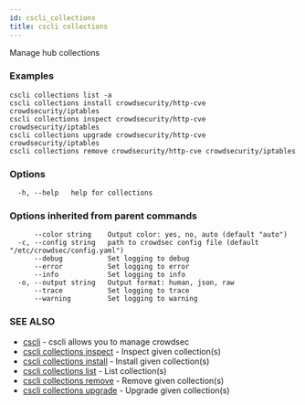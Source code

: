 ```yaml
---
id: cscli_collections
title: cscli collections
---
```

Manage hub collections

### Examples

```
cscli collections list -a
cscli collections install crowdsecurity/http-cve crowdsecurity/iptables
cscli collections inspect crowdsecurity/http-cve crowdsecurity/iptables
cscli collections upgrade crowdsecurity/http-cve crowdsecurity/iptables
cscli collections remove crowdsecurity/http-cve crowdsecurity/iptables

```

### Options

```
  -h, --help   help for collections
```

### Options inherited from parent commands

```
      --color string    Output color: yes, no, auto (default "auto")
  -c, --config string   path to crowdsec config file (default "/etc/crowdsec/config.yaml")
      --debug           Set logging to debug
      --error           Set logging to error
      --info            Set logging to info
  -o, --output string   Output format: human, json, raw
      --trace           Set logging to trace
      --warning         Set logging to warning
```

### SEE ALSO

* [cscli](/cscli/cscli.md)	 - cscli allows you to manage crowdsec
* [cscli collections inspect](/cscli/cscli_collections_inspect.md)	 - Inspect given collection(s)
* [cscli collections install](/cscli/cscli_collections_install.md)	 - Install given collection(s)
* [cscli collections list](/cscli/cscli_collections_list.md)	 - List collection(s)
* [cscli collections remove](/cscli/cscli_collections_remove.md)	 - Remove given collection(s)
* [cscli collections upgrade](/cscli/cscli_collections_upgrade.md)	 - Upgrade given collection(s)

